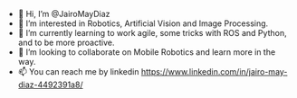 - 👋 Hi, I’m @JairoMayDiaz
- 👀 I’m interested in Robotics, Artificial Vision and Image Processing.
- 🌱 I’m currently learning to work agile, some tricks with ROS and Python, and to be more proactive.
- 💞️ I’m looking to collaborate on Mobile Robotics and learn more in the way.
- 📫 You can reach me by linkedin https://www.linkedin.com/in/jairo-may-diaz-4492391a8/

